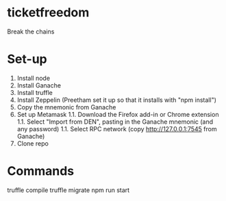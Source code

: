 # ticketfreedom
Break the chains

# Set-up
1. Install node
1. Install Ganache
1. Install truffle
1. Install Zeppelin (Preetham set it up so that it installs with "npm install")
1. Copy the mnemonic from Ganache
1. Set up Metamask
1.1. Download the Firefox add-in or Chrome extension
1.1. Select "Import from DEN", pasting in the Ganache mnemonic (and any password)
1.1. Select RPC network (copy http://127.0.0.1:7545 from Ganache)
1. Clone repo

# Commands
truffle compile
truffle migrate 
npm run start
